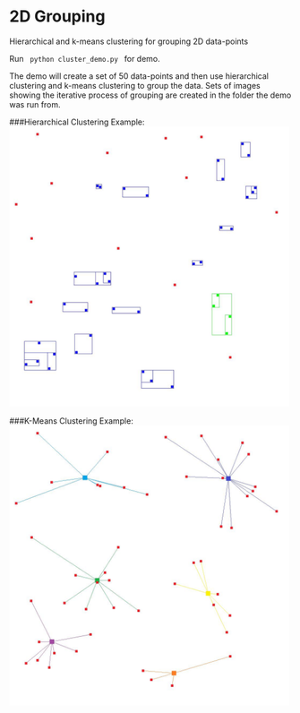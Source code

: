 # 2D Grouping
Hierarchical and k-means clustering for grouping 2D data-points

Run
<code>
python cluster_demo.py
</code>
for demo. 

The demo will create a set of 50 data-points and then use hierarchical clustering and k-means clustering to group the data.
Sets of images showing the iterative process of grouping are created in the folder the demo was run from.

###Hierarchical Clustering Example:
<a href="https://github.com/MarcLindenbach/2d-grouping/blob/master/example/h-example.jpeg">
  <img src="https://github.com/MarcLindenbach/2d-grouping/blob/master/example/h-example.jpeg" width="500" />
</a>

###K-Means Clustering Example:
<a href="https://github.com/MarcLindenbach/2d-grouping/blob/master/example/k-example.jpeg">
  <img src="https://github.com/MarcLindenbach/2d-grouping/blob/master/example/k-example.jpeg" width="500" />
</a>
